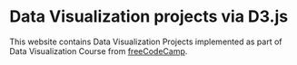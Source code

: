 # Data Visualization projects via D3.js

This website contains Data Visualization Projects implemented as part of
Data Visualization Course from [freeCodeCamp](https://www.freecodecamp.org/learn/data-visualization/data-visualization-projects).
